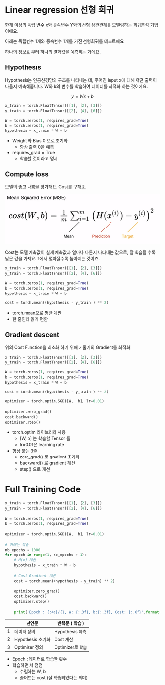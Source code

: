 # Linear regression 선형 회귀

한개 이상의 독립 변수 x와 종속변수 Y와의 선형 상관관계를 모델링하는 회귀분석 기법이에요.

아래는 독립변수 1개와 종속변수 1개를 가진 선형회귀를 테스트해요

하나의 정보로 부터 하나의 결과값을 예측하는 거에요.

## Hypothesis
Hypothesis는 인공신경망의 구조를 나타내는 데, 주어진 input x에 대해 어떤 출력이 나올지 예측해줍니다. W와 b의 변수를 학습하여 데이터를 최적화 하는 것이에요.

$$
y = Wx + b
$$

```python
x_train = torch.FloatTensor([[1], [2], [3]])
y_train = torch.FloatTensor([[2], [4], [6]])
```

```python
W = torch.zeros(1, requires_grad=True)
b = torch.zeros(1, requires_grad=True)
hypothesis = x_train * W + b
```

* Weight 와 Bias 0 으로 초기화
  * 항상 출력 0을 예측
* requires_grad = True
  * 학습할 것이라고 명시



## Compute loss
모델의 좋고 나쁨을 평가해요. Cost를 구해요.

![loss](./images/computeloss.PNG)

Cost는 모델 예측값이 실제 예측값과 얼마나 다른지 나타내는 값으로,  잘 학습될 수록 낮은 값을 가져요. 1에서 멀어질수록 높아지는 것이죠.

```python
x_train = torch.FloatTensor([[1], [2], [3]])
y_train = torch.FloatTensor([[2], [4], [6]])
```

```python
W = torch.zeros(1, requires_grad=True)
b = torch.zeros(1, requires_grad=True)
hypothesis = x_train * W + b
```

```python
cost = torch.mean((hypothesis - y_train ) ** 2)
```

* torch.mean으로 평균 계싼
* 한 줄인데 읽기 편함



## Gradient descent

위의 Cost Function을 최소화 하기 위해 기울기의 Gradient를 최적화

```python
x_train = torch.FloatTensor([[1], [2], [3]])
y_train = torch.FloatTensor([[2], [4], [6]])
```

```python
W = torch.zeros(1, requires_grad=True)
b = torch.zeros(1, requires_grad=True)
hypothesis = x_train * W + b
```

```python
cost = torch.mean((hypothesis - y_train ) ** 2)
```

```python
optimizer = torch.optim.SGD([W,  b], lr=0.01)

optimizer.zero_grad()
cost.backward()
optimizer.step()
```

* torch.optim 라이브러리 사용
  * [W, b] 는 학습할 Tensor 들
  * lr=0.01은 learning rate
* 항상 붙는 3줄
  * zero_grad() 로 gradient 초기화
  * backward() 로 gradient 계산
  * step() 으로 개선



# Full Training Code

```python
x_train = torch.FloatTensor([[1], [2], [3]])
y_train = torch.FloatTensor([[2], [4], [6]])

W = torch.zeros(1, requires_grad=True)
b = torch.zeros(1, requires_grad=True)

optimizer = torch.optim.SGD([W,  b], lr=0.01)

# 아래는 학습
nb_epochs = 1000
for epoch in range(1, nb_epochs + 1):
    # H(x) 계산
    hypothesis = x_train * W + b
    
    # Cost Gradient 계산
    cost = torch.mean((hypothesis - y_train) ** 2)
    
    optimizer.zero_grad()
    cost.backward()
    optimizer.step()
    
    print('Epoch : {:4d}/{}, W: {:.3f}, b:{:.3f}, Cost: {:.6f}'.format(epoch, nb_epochs, W.item(), b.item(), cost.item()))
```

|      | 선언문            | 반복문 ( 학습 )  |
| ---- | ----------------- | ---------------- |
| 1    | 데이터 정의       | Hypothesis 예측  |
| 2    | Hypothesis 초기화 | Cost 계산        |
| 3    | Optimizer 정의    | Optimizer로 학습 |

* Epoch : 데이터로 학습한 횟수
* 학습하면 서 점점 
  * 수렴하는 W, b
  * 줄어드는 cost (잘 학습되었다는 의미)







